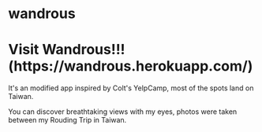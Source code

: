 # wandrous
<h1>Visit Wandrous!!!(https://wandrous.herokuapp.com/)</h1>
<p>It's an modified app inspired by Colt's YelpCamp, most of the spots land on Taiwan.</p>
<p>You can discover breathtaking views with my eyes, photos were taken between my Rouding Trip in Taiwan.</p>

